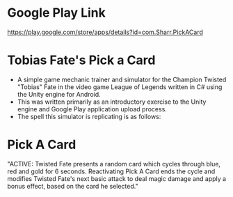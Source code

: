 # Google Play Link #
https://play.google.com/store/apps/details?id=com.Sharr.PickACard

# Tobias Fate's Pick a Card #
* A simple game mechanic trainer and simulator for the Champion Twisted "Tobias" Fate in the video game League of Legends written in C# using the Unity engine for Android.
* This was written primarily as an introductory exercise to the Unity engine and Google Play application upload process.
* The spell this simulator is replicating is as follows:
# Pick A Card #
"ACTIVE: Twisted Fate presents a random card which cycles through blue, red and gold for 6 seconds. Reactivating Pick A Card ends the cycle and modifies Twisted Fate's next basic attack to deal magic damage and apply a bonus effect, based on the card he selected."